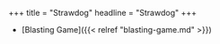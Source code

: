 +++
title = "Strawdog"
headline = "Strawdog"
+++
 - [Blasting Game]({{< relref "blasting-game.md" >}})
